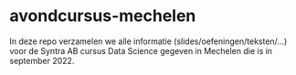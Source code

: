 # avondcursus-mechelen

In deze repo verzamelen we alle informatie (slides/oefeningen/teksten/...) voor de Syntra AB cursus Data Science gegeven in Mechelen die is in september 2022.
